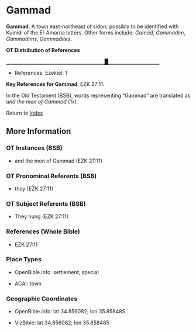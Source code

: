 # Gammad
**Gammad**. 
A town east-northeast of sidon; possibly to be identified with Kumidi of the El-Amarna letters. 
Other forms include: 
*Gamad*, *Gammadim*, *Gammadims*, *Gammadites*. 


**OT Distribution of References**

▁▁▁▁▁▁▁▁▁▁▁▁▁▁▁▁▁▁▁▁▁▁▁▁▁█▁▁▁▁▁▁▁▁▁▁▁▁▁
* References: Ezekiel: 1



**Key References for Gammad**: 
EZK 27:11. 


In the Old Testament (BSB), words representing “Gammad” are translated as 
*and the men of Gammad* (1x). 




Return to [Index](00-Index.md)

## More Information

### OT Instances (BSB)

* and the men of Gammad (EZK 27:11)



### OT Pronominal Referents (BSB)

* they (EZK 27:11)



### OT Subject Referents (BSB)

* They hung (EZK 27:11)



### References (Whole Bible)

* EZK 27:11


### Place Types

* OpenBible.info: settlement, special

* ACAI: town



### Geographic Coordinates

* OpenBible.info: lat 34.856082; lon 35.858485

* VizBible: lat 34.856082; lon 35.858485





